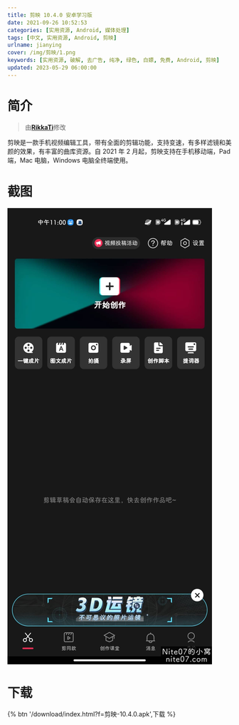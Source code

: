 ```yaml
---
title: 剪映 10.4.0 安卓学习版
date: 2021-09-26 10:52:53
categories: [实用资源, Android, 媒体处理]
tags: [中文, 实用资源, Android, 剪映]
urlname: jianying
cover: /img/剪映/1.png
keywords: [实用资源, 破解, 去广告, 纯净, 绿色, 白嫖, 免费, Android, 剪映]
updated: 2023-05-29 06:00:00
---
```


# 简介

> 由[**RikkaTi**](/laiyuan)修改

剪映是一款手机视频编辑工具，带有全面的剪辑功能，支持变速，有多样滤镜和美颜的效果，有丰富的曲库资源。自 2021 年 2 月起，剪映支持在手机移动端，Pad 端，Mac 电脑，Windows 电脑全终端使用。

# 截图

![](/img/剪映/2.jpg)

# 下载

{% btn '/download/index.html?f=剪映-10.4.0.apk',下载 %}
